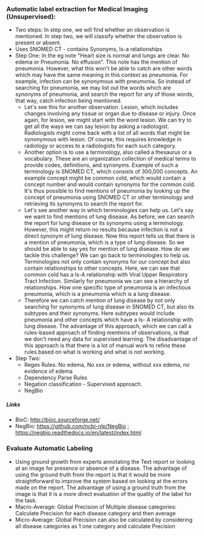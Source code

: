 ### Automatic label extraction for Medical Imaging (Unsupervised):
* Two steps: In step one, we will find whether an observation is mentioned. In step two, we will classify whether the observation is present or absent. 
* Uses SNOMED CT - contains Synonyms, Is-a relationships
* Step One: In the eg note "Heart size is normal and lungs are clear. No edema or Pneumonia. No effusion". This note has the mention of pneumonia. However, what this won't be able to catch are other words which may have the same meaning in this context as pneumonia. For example, infection can be synonymous with pneumonia. So instead of searching for pneumonia, we may list out the words which are synonyms of pneumonia, and search the report for any of those words, that way, catch infection being mentioned.  
  * Let's see this for another observation. Lesion, which includes changes involving any tissue or organ due to disease or injury. Once again, for lesion, we might start with the word lesion. We can try to get all the ways we can say lesion by asking a radiologist. Radiologists might come back with a list of all words that might be synonymous with lesion. Of course, this requires knowledge in radiology or access to a radiologists for each such category. 
  * Another option is to use a terminology, also called a thesaurus or a vocabulary. These are an organization collection of medical terms to provide codes, definitions, and synonyms. Example of such a terminology is SNOMED CT, which consists of 300,000 concepts. An example concept might be common cold, which would contain a concept number and would contain synonyms for the common cold. It's thus possible to find mentions of pneumonia by looking up the concept of pneumonia using SNOMED CT or other terminology and retrieving its synonyms to search the report for. 
  * Let's see another way in which terminologies can help us. Let's say we want to find mentions of lung disease. As before, we can search the report for lung disease or its synonyms using a terminology. However, this might return no results because infection is not a direct synonym of lung disease. Now this report tells us that there is a mention of pneumonia, which is a type of lung disease. So we should be able to say yes for mention of lung disease. How do we tackle this challenge? We can go back to terminologies to help us. Terminologies not only contain synonyms for our concept but also contain relationships to other concepts. Here, we can see that common cold has a Is-A relationship with Viral Upper Respiratory Tract Infection. Similarly for pneumonia we can see a hierarchy of relationships. How one specific type of pneumonia is an infectious pneumonia, which is a pneumonia which is a lung disease. 
  * Therefore we can catch mention of lung disease by not only searching for synonyms of lung disease in SNOMED CT, but also its subtypes and their synonyms. Here subtypes would include pneumonia and other concepts which have a Is- A relationship with lung disease. The advantage of this approach, which we can call a rules-based approach of finding mentions of observations, is that we don't need any data for supervised learning. The disadvantage of this approach is that there is a lot of manual work to refine these rules based on what is working and what is not working.
* Step Two: 
  * Regex Rules: No edema, No xxx or edema, without xxx edema, no evidence of edema
  * Dependency Parse Rules
  * Negation classification - Supervised approach. 
  * NegBio
##### Links
* BioC: http://bioc.sourceforge.net/
* NegBio: https://github.com/ncbi-nlp/NegBio ; https://negbio.readthedocs.io/en/latest/index.html

### Evaluate Automatic Labeling
* Using ground growth from experts annotating the Text report or looking at an image for presence or absence of a disease. The advantage of using the ground truth from the report is that it would be more straightforward to improve the system based on looking at the errors made on the report. The advantage of using a ground truth from the image is that it is a more direct evaluation of the quality of the label for the task.
* Macro-Average: Global Precision of Multiple disease categories: Calculate Precision for each disease category and then average
* Micro-Average: Global Precision can also be calculated by considering all disease categories as 1 one category and calculate Precision

















